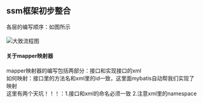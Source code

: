 ## ssm框架初步整合
各层的编写顺序：如图所示 <br><br>
![大致流程图](https://github.com/kanonjz/pictures/blob/master/%E7%BB%98%E5%9B%BE1.png)
#### 关于mapper映射器
mapper映射器的编写包括两部分：接口和实现接口的xml <br>
如何映射：接口里的方法名和xml里的id一致，这里面mybatis自动帮我们实现了映射 <br>
这里有两个天坑！！！：1.接口和xml的命名必须一致  2.注意xml里的namespace
